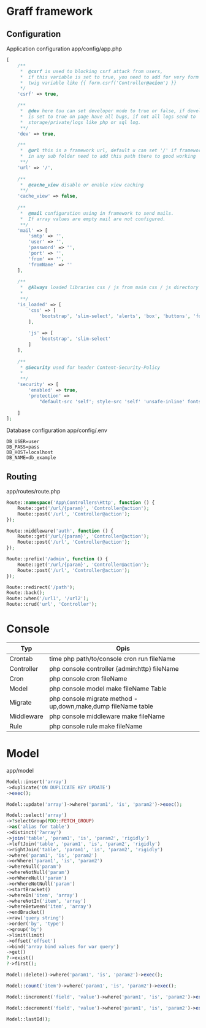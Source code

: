 # Graff framework

## Configuration

Application configuration app/config/app.php
```php
[
    /**
     *  @csrf is used to blocking csrf attack from users,
     *  if this variable is set to true, you need to add for very form
     *  twig variable like {{ form.csrf('Controller@acion') }}
     */
    'csrf' => true,

    /**
     *  @dev here tou can set developer mode to true or false, if developer mode
     *  is set to true on page have all bugs, if not all logs send to
     *  storage/private/logs like php or sql log.
     **/
    'dev' => true,

    /**
     *  @url this is a framework url, default u can set '/' if framework exist
     *  in any sub folder need to add this path there to good working
     **/
    'url' => '/',
    
    /**
     *  @cache_view disable or enable view caching
     **/
    'cache_view' => false,
    
    /**
     *  @mail configuration using in framework to send mails.
     *  If array values are empty mail are not configured.
     **/
    'mail' => [
        'smtp' => '',
        'user' => '',
        'password' => '',
        'port' => '',
        'from' => '',
        'fromName' => ''
    ],
    
    /**
     *  @Always loaded libraries css / js from main css / js directory
     *
     **/
    'is_loaded' => [
        'css' => [
            'bootstrap', 'slim-select', 'alerts', 'box', 'buttons', 'form', 'modal', 'table', 'loader'
        ],
        
        'js' => [
            'bootstrap', 'slim-select'
        ]
    ],
    
    /**
     * @Security used for header Content-Security-Policy
     *
     **/
	'security' => [
		'enabled' => true,
		'protection' =>
			"default-src 'self'; style-src 'self' 'unsafe-inline' fonts.googleapis.com; font-src 'self' fonts.gstatic.com; img-src 'self' data:"
		
	]
];

```

Database configuration app/config/.env
```dotenv
DB_USER=user
DB_PASS=pass
DB_HOST=localhost
DB_NAME=db_example
```

## Routing
app/routes/route.php
```php
Route::namespace('App\Controllers\Http', function () {
    Route::get('/url/{param}', 'Controller@action');
    Route::post('/url', 'Controller@action');
});

Route::middleware('auth', function () { 
    Route::get('/url/{param}', 'Controller@action');
    Route::post('/url', 'Controller@action');
});

Route::prefix('/admin', function () { 
    Route::get('/url/{param}', 'Controller@action');
    Route::post('/url', 'Controller@action');
});

Route::redirect('/path');
Route::back();
Route::when('/url1', '/url2');
Route::crud('url', 'Controller');
```

# Console
| Typ | Opis |
| ------ | ------ |
| Crontab | time php path/to/console cron run fileName |
| Controller | php console controller {admin:http} fileName |
| Cron | php console cron fileName |
| Model | php console model make fileName Table |
| Migrate | php console migrate method - up,down,make,dump fileName table |
| Middleware | php console middleware make fileName |
| Rule | php console rule make fileName |


# Model
app/model
```php
Model::insert('array')
->duplicate('ON DUPLICATE KEY UPDATE')
->exec();

Model::update('array')->where('param1', 'is', 'param2')->exec();

Model::select('array')
->?selectGroup(PDO::FETCH_GROUP)
->as('alias for table')
->distinct('?array')
->join('table', 'param1', 'is', 'param2', 'rigidly')
->leftJoin('table', 'param1', 'is', 'param2', 'rigidly')
->rightJoin('table', 'param1', 'is', 'param2', 'rigidly')
->where('param1', 'is', 'param2')
->orWhere('param1', 'is', 'param2')
->whereNull('param')
->whereNotNull('param')
->orWhereNull('param')
->orWhereNotNull('param')
->startBracket()
->whereIn('item', 'array')
->whereNotIn('item', 'array')
->whereBetween('item', 'array')
->endBracket()
->raw('query string')
->order('by', 'type')
->group('by')
->limit(limit)
->offset('offset')
->bind('array bind values for war query')
->get()
?->exist()
?->first();

Model::delete()->where('param1', 'is', 'param2')->exec();

Model::count('item')->where('param1', 'is', 'param2')->exec();

Model::increment('field', 'value')->where('param1', 'is', 'param2')->exec();

Model::decrement('field', 'value')->where('param1', 'is', 'param2')->exec();

Model::lastId();
```
